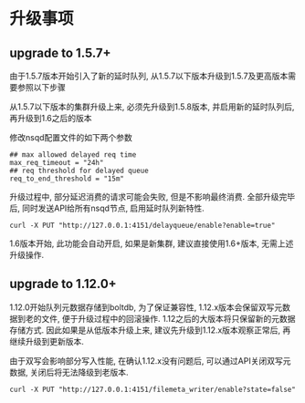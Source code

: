 # 升级事项

## upgrade to 1.5.7+
由于1.5.7版本开始引入了新的延时队列, 从1.5.7以下版本升级到1.5.7及更高版本需要参照以下步骤

从1.5.7以下版本的集群升级上来, 必须先升级到1.5.8版本, 并启用新的延时队列后, 再升级到1.6之后的版本

修改nsqd配置文件的如下两个参数
```
## max allowed delayed req time
max_req_timeout = "24h"
## req threshold for delayed queue
req_to_end_threshold = "15m"
```

升级过程中, 部分延迟消费的请求可能会失败, 但是不影响最终消费. 全部升级完毕后, 同时发送API给所有nsqd节点, 启用延时队列新特性.

```
curl -X PUT "http://127.0.0.1:4151/delayqueue/enable?enable=true"
```

1.6版本开始, 此功能会自动开启, 如果是新集群, 建议直接使用1.6+版本, 无需上述升级操作.

## upgrade to 1.12.0+

1.12.0开始队列元数据存储到boltdb, 为了保证兼容性, 1.12.x版本会保留双写元数据到老的文件, 便于升级过程中的回滚操作. 1.12之后的大版本将只保留新的元数据存储方式. 因此如果是从低版本升级上来, 建议先升级到1.12.x版本观察正常后, 再继续升级到更新版本.

由于双写会影响部分写入性能, 在确认1.12.x没有问题后, 可以通过API关闭双写元数据, 关闭后将无法降级到老版本.

```
curl -X PUT "http://127.0.0.1:4151/filemeta_writer/enable?state=false"
```